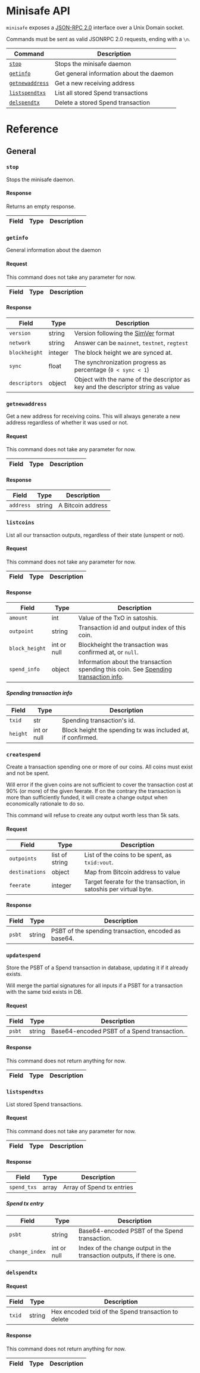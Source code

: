 # Minisafe API

`minisafe` exposes a [JSON-RPC 2.0](https://www.jsonrpc.org/specification)
interface over a Unix Domain socket.

Commands must be sent as valid JSONRPC 2.0 requests, ending with a `\n`.

| Command                                                     | Description                                          |
| ----------------------------------------------------------- | ---------------------------------------------------- |
| [`stop`](#stop)                                             | Stops the minisafe daemon                            |
| [`getinfo`](#getinfo)                                       | Get general information about the daemon             |
| [`getnewaddress`](#getnewaddress)                           | Get a new receiving address                          |
| [`listspendtxs`](#listspendtxs)                             | List all stored Spend transactions                   |
| [`delspendtx`](#delspendtx)                                 | Delete a stored Spend transaction                    |

# Reference

## General

### `stop`

Stops the minisafe daemon.

#### Response

Returns an empty response.

| Field         | Type   | Description |
| ------------- | ------ | ----------- |

### `getinfo`

General information about the daemon

#### Request

This command does not take any parameter for now.

| Field         | Type              | Description                                                 |
| ------------- | ----------------- | ----------------------------------------------------------- |

#### Response

| Field                | Type    | Description                                                                                  |
| -------------------- | ------- | -------------------------------------------------------------------------------------------- |
| `version`            | string  | Version following the [SimVer](http://www.simver.org/) format                                |
| `network`            | string  | Answer can be `mainnet`, `testnet`, `regtest`                                                |
| `blockheight`        | integer | The block height we are synced at.                                                           |
| `sync`               | float   | The synchronization progress as percentage (`0 < sync < 1`)                                  |
| `descriptors`        | object  | Object with the name of the descriptor as key and the descriptor string as value             |

### `getnewaddress`

Get a new address for receiving coins. This will always generate a new address regardless of whether
it was used or not.

#### Request

This command does not take any parameter for now.

| Field         | Type              | Description                                                 |
| ------------- | ----------------- | ----------------------------------------------------------- |

#### Response

| Field         | Type   | Description        |
| ------------- | ------ | ------------------ |
| `address`     | string | A Bitcoin address  |


### `listcoins`

List all our transaction outputs, regardless of their state (unspent or not).

#### Request

This command does not take any parameter for now.

| Field         | Type              | Description                                                 |
| ------------- | ----------------- | ----------------------------------------------------------- |

#### Response

| Field          | Type          | Description                                                                                                        |
| -------------- | ------------- | ------------------------------------------------------------------------------------------------------------------ |
| `amount`       | int           | Value of the TxO in satoshis.                                                                                      |
| `outpoint`     | string        | Transaction id and output index of this coin.                                                                      |
| `block_height` | int or null   | Blockheight the transaction was confirmed at, or `null`.                                                           |
| `spend_info`   | object        | Information about the transaction spending this coin. See [Spending transaction info](#spending_transaction_info). |


##### Spending transaction info

| Field      | Type        | Description                                                    |
| ---------- | ----------- | -------------------------------------------------------------- |
| `txid`     | str         | Spending transaction's id.                                     |
| `height`   | int or null | Block height the spending tx was included at, if confirmed.    |


### `createspend`

Create a transaction spending one or more of our coins. All coins must exist and not be spent.

Will error if the given coins are not sufficient to cover the transaction cost at 90% (or more) of
the given feerate. If on the contrary the transaction is more than sufficiently funded, it will
create a change output when economically rationale to do so.

This command will refuse to create any output worth less than 5k sats.

#### Request

| Field          | Type              | Description                                                       |
| -------------- | ----------------- | ----------------------------------------------------------------- |
| `outpoints`    | list of string    | List of the coins to be spent, as `txid:vout`.                    |
| `destinations` | object            | Map from Bitcoin address to value                                 |
| `feerate`      | integer           | Target feerate for the transaction, in satoshis per virtual byte. |

#### Response

| Field          | Type      | Description                                          |
| -------------- | --------- | ---------------------------------------------------- |
| `psbt`         | string    | PSBT of the spending transaction, encoded as base64. |


### `updatespend`

Store the PSBT of a Spend transaction in database, updating it if it already exists.

Will merge the partial signatures for all inputs if a PSBT for a transaction with the same txid
exists in DB.

#### Request

| Field     | Type   | Description                                 |
| --------- | ------ | ------------------------------------------- |
| `psbt`    | string | Base64-encoded PSBT of a Spend transaction. |

#### Response

This command does not return anything for now.

| Field          | Type      | Description                                          |
| -------------- | --------- | ---------------------------------------------------- |


### `listspendtxs`

List stored Spend transactions.

#### Request

This command does not take any parameter for now.

| Field         | Type              | Description                                                 |
| ------------- | ----------------- | ----------------------------------------------------------- |

#### Response

| Field          | Type          | Description                                                      |
| -------------- | ------------- | ---------------------------------------------------------------- |
| `spend_txs`    | array         | Array of Spend tx entries                                        |

##### Spend tx entry

| Field          | Type              | Description                                                             |
| -------------- | ----------------- | ----------------------------------------------------------------------- |
| `psbt`         | string            | Base64-encoded PSBT of the Spend transaction.                           |
| `change_index` | int or null       | Index of the change output in the transaction outputs, if there is one. |


### `delspendtx`

#### Request

| Field    | Type   | Description                                         |
| -------- | ------ | --------------------------------------------------- |
| `txid`   | string | Hex encoded txid of the Spend transaction to delete |

#### Response

This command does not return anything for now.

| Field          | Type      | Description                                          |
| -------------- | --------- | ---------------------------------------------------- |

